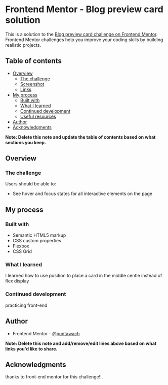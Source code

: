# Frontend Mentor - Blog preview card solution

This is a solution to the [Blog preview card challenge on Frontend Mentor](https://www.frontendmentor.io/challenges/blog-preview-card-ckPaj01IcS). Frontend Mentor challenges help you improve your coding skills by building realistic projects. 

## Table of contents

- [Overview](#overview)
  - [The challenge](#the-challenge)
  - [Screenshot](#screenshot)
  - [Links](#links)
- [My process](#my-process)
  - [Built with](#built-with)
  - [What I learned](#what-i-learned)
  - [Continued development](#continued-development)
  - [Useful resources](#useful-resources)
- [Author](#author)
- [Acknowledgments](#acknowledgments)

**Note: Delete this note and update the table of contents based on what sections you keep.**

## Overview

### The challenge

Users should be able to:

- See hover and focus states for all interactive elements on the page

## My process

### Built with

- Semantic HTML5 markup
- CSS custom properties
- Flexbox
- CSS Grid
### What I learned

I learned how to use position to place a card in the middle centle instead of flex display

### Continued development

practicing front-end

## Author

- Frontend Mentor - [@puntawach](https://www.frontendmentor.io/profile/puntawach)

**Note: Delete this note and add/remove/edit lines above based on what links you'd like to share.**

## Acknowledgments

thanks to front-end mentor for this challenge!!.